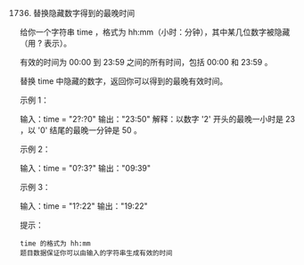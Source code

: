 1736. 替换隐藏数字得到的最晚时间

给你一个字符串 time ，格式为 hh:mm（小时：分钟），其中某几位数字被隐藏（用 ? 表示）。

有效的时间为 00:00 到 23:59 之间的所有时间，包括 00:00 和 23:59 。

替换 time 中隐藏的数字，返回你可以得到的最晚有效时间。



示例 1：

输入：time = "2?:?0"
输出："23:50"
解释：以数字 '2' 开头的最晚一小时是 23 ，以 '0' 结尾的最晚一分钟是 50 。

示例 2：

输入：time = "0?:3?"
输出："09:39"

示例 3：

输入：time = "1?:22"
输出："19:22"



提示：

    time 的格式为 hh:mm
    题目数据保证你可以由输入的字符串生成有效的时间

